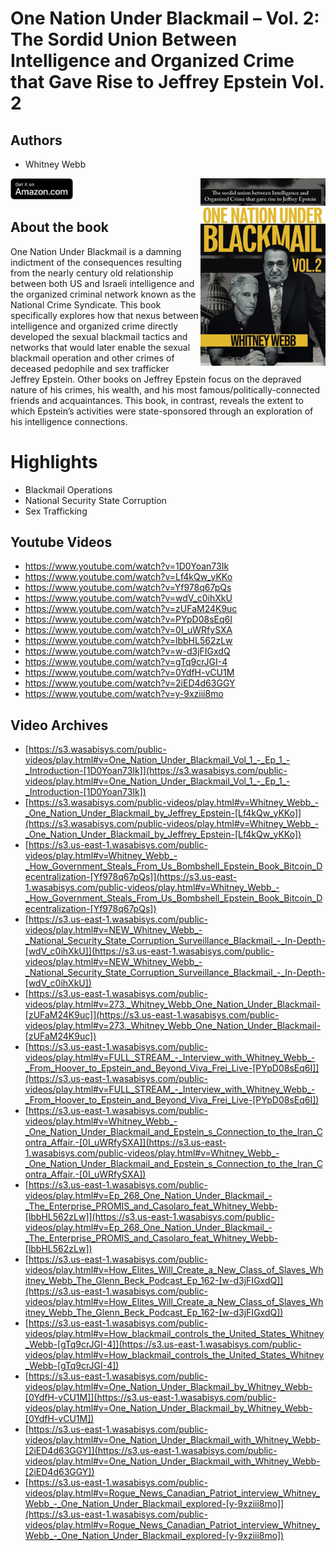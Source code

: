 # One Nation Under Blackmail – Vol. 2: The Sordid Union Between Intelligence and Organized Crime that Gave Rise to Jeffrey Epstein Vol. 2

## Authors

- Whitney Webb

<a href="https://www.amazon.com/One-Nation-Under-Blackmail-Intelligence/dp/1634243021">
  <img src="../assets/images/61a-km3tJVL.jpeg" width="200" align="right" alt="One Nation Under Blackmail – Vol. 2: The Sordid Union Between Intelligence and Organized Crime that Gave Rise to Jeffrey Epstein Vol. 2">
</a>

<a href="https://www.amazon.com/One-Nation-Under-Blackmail-Intelligence/dp/1634243021">
    <img src="../assets/images/amazon_btn.svg" width="100px">
</a>

## About the book

One Nation Under Blackmail is a damning indictment of the consequences resulting from the nearly century old relationship between both US and Israeli intelligence and the organized criminal network known as the National Crime Syndicate. This book specifically explores how that nexus between intelligence and organized crime directly developed the sexual blackmail tactics and networks that would later enable the sexual blackmail operation and other crimes of deceased pedophile and sex trafficker Jeffrey Epstein. Other books on Jeffrey Epstein focus on the depraved nature of his crimes, his wealth, and his most famous/politically-connected friends and acquaintances. This book, in contrast, reveals the extent to which Epstein’s activities were state-sponsored through an exploration of his intelligence connections.

# Highlights

- Blackmail Operations
- National Security State Corruption
- Sex Trafficking

## Youtube Videos

- https://www.youtube.com/watch?v=1D0Yoan73Ik
- https://www.youtube.com/watch?v=Lf4kQw_yKKo
- https://www.youtube.com/watch?v=Yf978q67pQs
- https://www.youtube.com/watch?v=wdV_c0ihXkU
- https://www.youtube.com/watch?v=zUFaM24K9uc
- https://www.youtube.com/watch?v=PYpD08sEq6I
- https://www.youtube.com/watch?v=0I_uWRfySXA
- https://www.youtube.com/watch?v=lbbHL562zLw
- https://www.youtube.com/watch?v=w-d3jFIGxdQ
- https://www.youtube.com/watch?v=gTq9crJGI-4
- https://www.youtube.com/watch?v=0YdfH-vCU1M
- https://www.youtube.com/watch?v=2iED4d63GGY
- https://www.youtube.com/watch?v=y-9xziii8mo

## Video Archives

- [https://s3.wasabisys.com/public-videos/play.html#v=One_Nation_Under_Blackmail_Vol_1_-_Ep_1_-_Introduction-[1D0Yoan73Ik]](https://s3.wasabisys.com/public-videos/play.html#v=One_Nation_Under_Blackmail_Vol_1_-_Ep_1_-_Introduction-[1D0Yoan73Ik])
- [https://s3.wasabisys.com/public-videos/play.html#v=Whitney_Webb_-_One_Nation_Under_Blackmail_by_Jeffrey_Epstein-[Lf4kQw_yKKo]](https://s3.wasabisys.com/public-videos/play.html#v=Whitney_Webb_-_One_Nation_Under_Blackmail_by_Jeffrey_Epstein-[Lf4kQw_yKKo])
- [https://s3.us-east-1.wasabisys.com/public-videos/play.html#v=Whitney_Webb_-_How_Government_Steals_From_Us_Bombshell_Epstein_Book_Bitcoin_Decentralization-[Yf978q67pQs]](https://s3.us-east-1.wasabisys.com/public-videos/play.html#v=Whitney_Webb_-_How_Government_Steals_From_Us_Bombshell_Epstein_Book_Bitcoin_Decentralization-[Yf978q67pQs])
- [https://s3.us-east-1.wasabisys.com/public-videos/play.html#v=NEW_Whitney_Webb_-_National_Security_State_Corruption_Surveillance_Blackmail_-_In-Depth-[wdV_c0ihXkU]](https://s3.us-east-1.wasabisys.com/public-videos/play.html#v=NEW_Whitney_Webb_-_National_Security_State_Corruption_Surveillance_Blackmail_-_In-Depth-[wdV_c0ihXkU])
- [https://s3.us-east-1.wasabisys.com/public-videos/play.html#v=273._Whitney_Webb_One_Nation_Under_Blackmail-[zUFaM24K9uc]](https://s3.us-east-1.wasabisys.com/public-videos/play.html#v=273._Whitney_Webb_One_Nation_Under_Blackmail-[zUFaM24K9uc])
- [https://s3.us-east-1.wasabisys.com/public-videos/play.html#v=FULL_STREAM_-_Interview_with_Whitney_Webb_-_From_Hoover_to_Epstein_and_Beyond_Viva_Frei_Live-[PYpD08sEq6I]](https://s3.us-east-1.wasabisys.com/public-videos/play.html#v=FULL_STREAM_-_Interview_with_Whitney_Webb_-_From_Hoover_to_Epstein_and_Beyond_Viva_Frei_Live-[PYpD08sEq6I])
- [https://s3.us-east-1.wasabisys.com/public-videos/play.html#v=Whitney_Webb_-_One_Nation_Under_Blackmail_and_Epstein_s_Connection_to_the_Iran_Contra_Affair.-[0I_uWRfySXA]](https://s3.us-east-1.wasabisys.com/public-videos/play.html#v=Whitney_Webb_-_One_Nation_Under_Blackmail_and_Epstein_s_Connection_to_the_Iran_Contra_Affair.-[0I_uWRfySXA])
- [https://s3.us-east-1.wasabisys.com/public-videos/play.html#v=Ep_268_One_Nation_Under_Blackmail_-_The_Enterprise_PROMIS_and_Casolaro_feat_Whitney_Webb-[lbbHL562zLw]](https://s3.us-east-1.wasabisys.com/public-videos/play.html#v=Ep_268_One_Nation_Under_Blackmail_-_The_Enterprise_PROMIS_and_Casolaro_feat_Whitney_Webb-[lbbHL562zLw])
- [https://s3.us-east-1.wasabisys.com/public-videos/play.html#v=How_Elites_Will_Create_a_New_Class_of_Slaves_Whitney_Webb_The_Glenn_Beck_Podcast_Ep_162-[w-d3jFIGxdQ]](https://s3.us-east-1.wasabisys.com/public-videos/play.html#v=How_Elites_Will_Create_a_New_Class_of_Slaves_Whitney_Webb_The_Glenn_Beck_Podcast_Ep_162-[w-d3jFIGxdQ])
- [https://s3.us-east-1.wasabisys.com/public-videos/play.html#v=How_blackmail_controls_the_United_States_Whitney_Webb-[gTq9crJGI-4]](https://s3.us-east-1.wasabisys.com/public-videos/play.html#v=How_blackmail_controls_the_United_States_Whitney_Webb-[gTq9crJGI-4])
- [https://s3.us-east-1.wasabisys.com/public-videos/play.html#v=One_Nation_Under_Blackmail_by_Whitney_Webb-[0YdfH-vCU1M]](https://s3.us-east-1.wasabisys.com/public-videos/play.html#v=One_Nation_Under_Blackmail_by_Whitney_Webb-[0YdfH-vCU1M])
- [https://s3.us-east-1.wasabisys.com/public-videos/play.html#v=One_Nation_Under_Blackmail_with_Whitney_Webb-[2iED4d63GGY]](https://s3.us-east-1.wasabisys.com/public-videos/play.html#v=One_Nation_Under_Blackmail_with_Whitney_Webb-[2iED4d63GGY])
- [https://s3.us-east-1.wasabisys.com/public-videos/play.html#v=Rogue_News_Canadian_Patriot_interview_Whitney_Webb_-_One_Nation_Under_Blackmail_explored-[y-9xziii8mo]](https://s3.us-east-1.wasabisys.com/public-videos/play.html#v=Rogue_News_Canadian_Patriot_interview_Whitney_Webb_-_One_Nation_Under_Blackmail_explored-[y-9xziii8mo])
